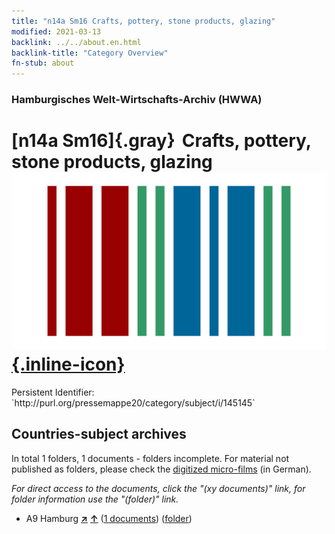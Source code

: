 ```yaml
---
title: "n14a Sm16 Crafts, pottery, stone products, glazing"
modified: 2021-03-13
backlink: ../../about.en.html
backlink-title: "Category Overview"
fn-stub: about
---
```


### Hamburgisches Welt-Wirtschafts-Archiv (HWWA)

# [n14a Sm16]{.gray}&#8201; Crafts, pottery, stone products, glazing &#160; [![Wikidata](/images/Wikidata-logo.svg "Wikidata"){.inline-icon}](http://www.wikidata.org/entity/Q104710685)

<div class="hint">Persistent Identifier: `http://purl.org/pressemappe20/category/subject/i/145145`</div>







## Countries-subject archives





In total 1 folders, 1 documents - folders incomplete.
For material not published as folders, please check the [digitized micro-films](/film/h1_sh.de.html) (in German).

_For direct access to the documents, click the "(xy documents)" link, for folder information use the "(folder)" link._


- A9 Hamburg [**&nearr;**](../../../geo/i/140905/about.en.html "Hamburg (all folders)") [**&uarr;**](../../../geo/about.en.html#A9 "Country category system") (<a href="https://pm20.zbw.eu/iiifview/folder/sh/140905,145145" title="about: Hamburg : Crafts, pottery, stone products, glazing" target="_blank">1 documents</a>) ([folder](../../../../folder/sh/1409xx/140905/1451xx/145145/about.en.html))








